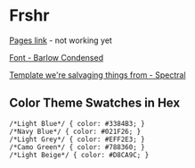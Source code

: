 # Frshr

[Pages link](#) - not working yet

[Font - Barlow Condensed](https://fonts.google.com/specimen/Barlow+Condensed)

[Template we're salvaging things from - Spectral](https://html5up.net/spectral)

## Color Theme Swatches in Hex
``` 
/*Light Blue*/ { color: #3384B3; }
/*Navy Blue*/ { color: #021F26; }
/*Light Grey*/ { color: #EFF2E3; }
/*Camo Green*/ { color: #788360; }
/*Light Beige*/ { color: #D8CA9C; }
```

